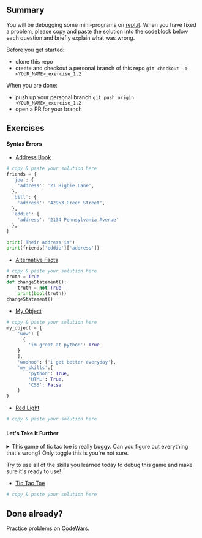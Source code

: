 ## Summary
You will be debugging some mini-programs on [repl.it](https://www.repl.it/). When you have fixed a problem, please copy and paste the solution into the codeblock below each question and briefly explain what was wrong.

Before you get started:
- clone this repo
- create and checkout a personal branch of this repo `git checkout -b <YOUR_NAME>_exercise_1.2`

When you are done:
- push up your personal branch `git push origin <YOUR_NAME>_exercise_1.2`
- open a PR for your branch


## Exercises

#### Syntax Errors
- [Address Book](https://repl.it/@Admin7/addressbookpy)
```python
# copy & paste your solution here
friends = {
  'joe': {
    'address': '21 Higbie Lane',
  },
  'bill': {
    'address': '42953 Green Street',
  },
  'eddie': {
    'address': '2134 Pennsylvania Avenue'
  },
}

print('Their address is') 
print(friends['eddie']['address'])
```

- [Alternative Facts](https://repl.it/@Admin7/alternativefactspy)
```python
# copy & paste your solution here
truth = True
def changeStatement():
    truth = not True
    print(bool(truth))
changeStatement()
```

- [My Object](https://repl.it/@Admin7/myobject)
```python
# copy & paste your solution here
my_object = {
    'wow': [
      {
        'im great at python': True
    }
    ],
    'woohoo': {'i get better everyday'},
    'my_skills':{
        'python': True,
        'HTML': True,
        'CSS': False
    }
}
```

- [Red Light](https://repl.it/@Admin7/redlight)
```python
# copy & paste your solution here
```


#### Let's Take It Further
<details>
<summary>This game of tic tac toe is really buggy. Can you figure out everything that's wrong? Only toggle this is you're not sure.</summary>


- Well, to start, users can overwrite each others' moves.
- It looks like the game might end early...
- The user isn't alternating, is it?

</details>

Try to use all of the skills you learned today to debug this game and make sure it's ready to use!


- [Tic Tac Toe](https://repl.it/@Admin7/tictactoe)
```python
# copy & paste your solution here
```


## Done already?
Practice problems on [CodeWars](https://codewars.com).

